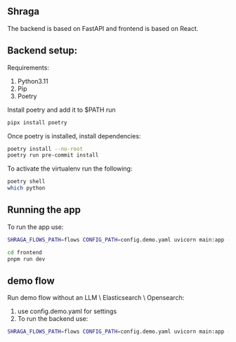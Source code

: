## Shraga

The backend is based on FastAPI and frontend is based on React.

## Backend setup:

Requirements:

1. Python3.11
2. Pip
3. Poetry

Install poetry and add it to $PATH run

```bash
pipx install poetry
```

Once poetry is installed, install dependencies:

```bash
poetry install --no-root
poetry run pre-commit install
```

To activate the virtualenv run the following:

```bash
poetry shell
which python
```


## Running the app

To run the app use:

```bash
SHRAGA_FLOWS_PATH=flows CONFIG_PATH=config.demo.yaml uvicorn main:app --reload

cd frontend
pnpm run dev

```

## demo flow

Run demo flow without an LLM \ Elasticsearch \ Opensearch:

1) use config.demo.yaml for settings
2) To run the backend use:

```bash
SHRAGA_FLOWS_PATH=flows CONFIG_PATH=config.demo.yaml uvicorn main:app --reload
```

